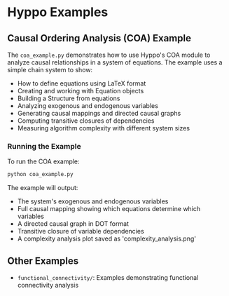 # Hyppo Examples

## Causal Ordering Analysis (COA) Example

The `coa_example.py` demonstrates how to use Hyppo's COA module to analyze causal relationships in a system of equations. The example uses a simple chain system to show:

- How to define equations using LaTeX format
- Creating and working with Equation objects
- Building a Structure from equations
- Analyzing exogenous and endogenous variables
- Generating causal mappings and directed causal graphs
- Computing transitive closures of dependencies
- Measuring algorithm complexity with different system sizes

### Running the Example

To run the COA example:

```bash
python coa_example.py
```

The example will output:
- The system's exogenous and endogenous variables
- Full causal mapping showing which equations determine which variables
- A directed causal graph in DOT format
- Transitive closure of variable dependencies
- A complexity analysis plot saved as 'complexity_analysis.png'

## Other Examples

- `functional_connectivity/`: Examples demonstrating functional connectivity analysis